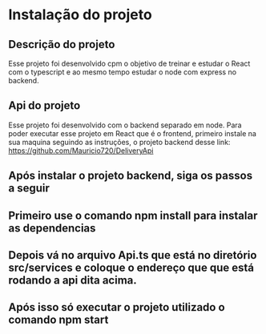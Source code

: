 # Instalação do projeto

## Descrição do projeto
Esse projeto foi desenvolvido cpm o objetivo de treinar e estudar o React com o typescript e ao mesmo tempo estudar o node com express no backend.

## Api do projeto
Esse projeto foi desenvolvido com o backend separado em node. Para poder executar esse projeto em React que é o frontend, primeiro instale na sua maquina seguindo as instruções, o projeto backend desse link: https://github.com/Mauricio720/DeliveryApi

## Após instalar o projeto backend, siga os passos a seguir

## Primeiro use o comando npm install para instalar as dependencias
## Depois vá no arquivo Api.ts que está no diretório src/services e coloque o endereço que que está rodando a api dita acima.
## Após isso só executar o projeto utilizado o comando npm start



